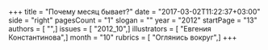 +++
title = "Почему месяц бывает?"
date = "2017-03-02T11:22:37+03:00"
side = "right"
pagesCount = "1"
slogan = ""
year = "2012"
startPage = "13"
authors = [ "",]
issues = [ "2012_10",]
illustrators = [ "Евгения Константинова",]
month = "10"
rubrics = [ "Оглянись вокруг",]
+++
